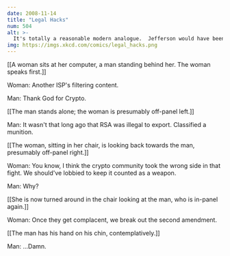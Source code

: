 ```yaml
---
date: 2008-11-14
title: "Legal Hacks"
num: 504
alt: >-
  It's totally a reasonable modern analogue.  Jefferson would have been all about crypto.
img: https://imgs.xkcd.com/comics/legal_hacks.png
---
```

[[A woman sits at her computer, a man standing behind her. The woman speaks first.]]

Woman: Another ISP's filtering content.

Man: Thank God for Crypto.

[[The man stands alone; the woman is presumably off-panel left.]]

Man: It wasn't that long ago that RSA was illegal to export. Classified a munition.

[[The woman, sitting in her chair, is looking back towards the man, presumably off-panel right.]]

Woman: You know, I think the crypto community took the wrong side in that fight. We should've lobbied to keep it counted as a weapon.

Man: Why?

[[She is now turned around in the chair looking at the man, who is in-panel again.]]

Woman: Once they get complacent, we break out the second amendment.

[[The man has his hand on his chin, contemplatively.]] 

Man: ...Damn.

